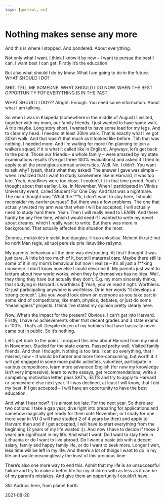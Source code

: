 ```yaml
---
tags: [general, en]
---
```


# Nothing makes sense any more

And this is where I stopped. And pondered. About everything. <!-- truncate -->

Not only what I want. I think I know it by now – I want to pursue the best I can, I want best I can get. Firstly it’s the education.

But also what should I do by know. What I am going to do in the future. WHAT SHOULD I DO?

SHIT. TELL ME SOMEONE. WHAT SHOULD I DO NOW. WHEN THE BEST OPPORTUNITY FOF EVERYTHING IS IN THE PAST.

WHAT SHOULD I DO???
Alright. Enough. You need some information. About what I am talking.

So when I was in Klaipeda (somewhere in the middle of August) I visited, together with my mom, our family friends. I just wanted to have some walk. A trip maybe. Long story short, I wanted to have some load for my legs. And to clear my head. I needed at least 30km walk. That is exactly what I’ve got. 30km walk. And that wasn’t that much as it looked like before. Tbh that was nothing. I needed more. And I’m waiting for more (I’m planning to join a walkers squad, if it is what it called like in English). Anyways, let’s get back to the point. Those our friends – a whole family – were amazed by my state examinations results (I’ve got three 100% evaluations) and asked if I tried to apply to all the prestigious abroad universities. Well. No. I didn’t. You want to ask why? (yeah, that’s what they asked) The answer I gave was simple – when I realized that I want to study somewhere like in Harvard, it was too late. Yeah, deadlines were too close. I couldn’t fit in that time period. Yeah. I thought about that earlier. Like, in November. When I participated in Vilnius University event, called Student For One Day. And that was a nightmare. The main thought was “What the f\*\*k, I don’t want to stay here, I should reconsider my carrier pursues”. But there was a few problems. The one that actually twisted my arm was that when I will be accepted, I will actually need to study hard there. Yeah. Then I will really need to LEARN. And there hardly be any free time, which I would need if I wanted to write my novel about dreams, which I really want to write. But there was more in background. That actually affected this situation the most.

Žmonės, mokykitės ir siekit kuo daugiau. Ir kuo anksčiau. Nebent tikrai žinot ko norit
Man regis, aš tuoj pereisiu prie lietuviško rašymo.

My parents’ behaviour all the time was destructing. At first I thought it was just care. A little bit too much of it, but still maternal care. Maybe there still is some of it in my mom’s behaviour but now I realize – it’s all just a f\*\*king nonsense. I don’t know how else I could describe it. My parents just want to lecture about how world works, when they by themselves has no idea. Well, they thing they have but actually they don’t. E.g. my mom sincerely thinks, that studying in Harvard is worthless 🙂 Yeah, you’ve read it right. Worthless. Or just participating anywhere is worthless. Or in her words “It develops a strong conceit”. Like you would look down on everyone as you take part in some kind of competitions, like math, physics, debates, or just do some “meaningless” projects. I think I’ve stated my opinion pretty clearly here.

Now. What’s the impact for the present? Obvious. I can’t get into Harvard. Firstly, I have no achievements other that decent grades and 3 state exams in 100%. That’s all. Despite dozen of my hobbies that have basically never came out in public. So it’s nothing.

Let’s get back to the point. I dropped this idea about Harvard from my mind in November. Studied for the state exams. Passed pretty well. Visited family friends. And then I thought. Nothing is too late. I can do everything, that I missed, now – It would be harder and more time-consuming, but worth it. I will get engaged in some more public activities, volunteer, participate in various competitions, learn more advanced English (for now my knowledge isn’t very impressive), learn to write essays, get recommendations, write a compelling motivation letter, pass SAT’s, IELTS and try to apply to Harvard or somewhere else next year. If I was declined, at least I will know, that I did my best. If I get accepted – I will have an opportunity to have the best education.

And what I hear now? It is almost too late. For the next year. So there are two options: I take a gap year, dive right into preparing for applications and somehow magically get ready for them until November; or I study for one more year in VU (I will have studied 2 of 4 years by then) and apply to Harvard then and if I get accepted, I will have to start everything from the beginning (2 years of my life wasted :)). And now I have to decide if those 2 years are significant in my life. And what I want. Do I want to stay here in Lithuania or do I want to live abroad. Do I want a basic job with a decent salary, family and happy family life, or do I want to seek more. Longer I wait, less time will be left in my life. And there’s a lot of things I want to do in my life and waste meaninglessly the least of this precious time.

There’s also one more way to end this. Admit that my life is an unsuccessful failure and try to make a better life for my children with as less as it can be of my parent’s mistakes. And give them an opportunity I couldn’t have.

Still Audrius here, from planet Earth

2021-08-20
